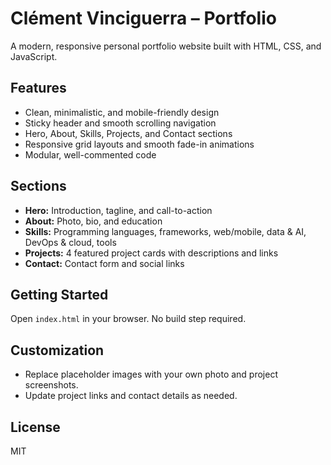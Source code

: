 # Clément Vinciguerra – Portfolio

A modern, responsive personal portfolio website built with HTML, CSS, and JavaScript.

## Features
- Clean, minimalistic, and mobile-friendly design
- Sticky header and smooth scrolling navigation
- Hero, About, Skills, Projects, and Contact sections
- Responsive grid layouts and smooth fade-in animations
- Modular, well-commented code

## Sections
- **Hero:** Introduction, tagline, and call-to-action
- **About:** Photo, bio, and education
- **Skills:** Programming languages, frameworks, web/mobile, data & AI, DevOps & cloud, tools
- **Projects:** 4 featured project cards with descriptions and links
- **Contact:** Contact form and social links

## Getting Started
Open `index.html` in your browser. No build step required.

## Customization
- Replace placeholder images with your own photo and project screenshots.
- Update project links and contact details as needed.

## License
MIT
